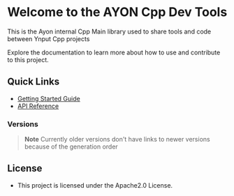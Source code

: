 # Welcome to the AYON Cpp Dev Tools

This is the Ayon internal Cpp Main library used to share tools and code between
Ynput Cpp projects

Explore the documentation to learn more about how to use and contribute to this
project.

## Quick Links

- [Getting Started Guide](md_md_Getting_Started.html)
- [API Reference](globals.html)

### Versions

> **Note** Currently older versions don't have links to newer versions because
> of the generation order

<!-- Example for adding a version link-->

<!-- - [V001.01.02](../../v001.01.02/html/index.html) -->

## License

- This project is licensed under the Apache2.0 License.
